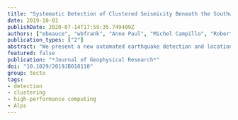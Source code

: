 ```yaml
---
title: "Systematic Detection of Clustered Seismicity Beneath the Southwestern Alps"
date: 2019-10-01
publishDate: 2020-07-14T17:59:35.749409Z
authors: ["ebeauce", "wbfrank", "Anne Paul", "Michel Campillo", "Robert D van der Hilst"]
publication_types: ["2"]
abstract: "We present a new automated earthquake detection and location method based on beamforming (or back projection) and template matching and apply it to study the seismicity of the Southwestern Alps. We use beamforming with prior knowledge of the 3-D variations of seismic velocities as a first detection run to search for earthquakes that are used as templates in a subsequent matched-filter search. Template matching allows us to detect low signal-to-noise ratio events and thus to obtain a high spatiotemporal resolution of the seismicity in the Southwestern Alps. We describe how we address the problem of false positives in energy-based earthquake detection with supervised machine learning and how to best leverage template matching to iteratively refine the templates and the detection. We detected 18,754 earthquakes over 1 year (our catalog is available online) and observed temporal clustering of the earthquake occurrence in several regions. This statistical study of the collective behavior of earthquakes provides insights into the mechanisms of earthquake occurrence. Based on our observations, we infer the mechanisms responsible for the seismic activity in three regions of interest: the Ubaye valley, the Briançonnais, and the Dora Maira massif. Our conclusions point to the importance of fault interactions to explain the earthquake occurrence in the Briançonnais and the Dora Maira massif, whereas fluids seem to be the major driving mechanism in the Ubaye valley."
featured: false
publication: "*Journal of Geophysical Research*"
doi: "10.1029/2019JB018110"
group: tecto
tags:
- detection
- clustering
- high-performance computing
- Alps
---
```


